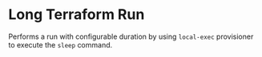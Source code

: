 # Long Terraform Run 

Performs a run with configurable duration by using `local-exec` provisioner to execute the `sleep` command.
